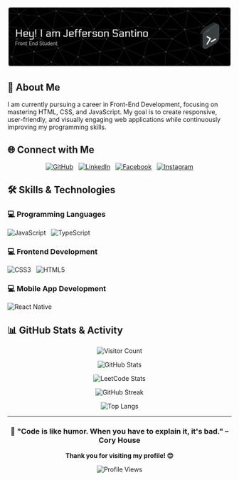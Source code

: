 <div align="center">

![Header](github-header-banner.png)

</div>

</div>

## 🚀 About Me

I am currently pursuing a career in Front-End Development, focusing on mastering HTML, CSS, and JavaScript. My goal is to create responsive, user-friendly, and visually engaging web applications while continuously improving my programming skills.

## 🌐 Connect with Me

<div align="center">

[![GitHub](https://img.shields.io/badge/GitHub-181717?style=for-the-badge&logo=github&logoColor=white)](https://github.com/jeffribeiro1)&nbsp;&nbsp;&nbsp;[![LinkedIn](https://img.shields.io/badge/LinkedIn-0A66C2?style=for-the-badge&logo=linkedin&logoColor=white)](https://linkedin.com/jeffersonsantino)&nbsp;&nbsp;&nbsp;[![Facebook](https://img.shields.io/badge/Facebook-1877F2?style=for-the-badge&logo=facebook&logoColor=white)](https://facebook.com/jefreysantino)&nbsp;&nbsp;&nbsp;[![Instagram](https://img.shields.io/badge/Instagram-E4405F?style=for-the-badge&logo=instagram&logoColor=white)](https://instagram.com/jeffsantino)

</div>

## 🛠️ Skills & Technologies

### 💻 Programming Languages

![JavaScript](https://img.shields.io/badge/JavaScript-F7DF1E?style=for-the-badge&logo=javascript&logoColor=black)&nbsp;&nbsp;&nbsp;![TypeScript](https://img.shields.io/badge/TypeScript-3178C6?style=for-the-badge&logo=typescript&logoColor=white)

### 💻 Frontend Development

![CSS3](https://img.shields.io/badge/CSS3-1572B6?style=for-the-badge&logo=css3&logoColor=white)&nbsp;&nbsp;&nbsp;![HTML5](https://img.shields.io/badge/HTML5-E34F26?style=for-the-badge&logo=html5&logoColor=white)

### 💻 Mobile App Development

![React Native](https://img.shields.io/badge/React%20Native-61DAFB?style=for-the-badge&logo=react&logoColor=white)

## 📊 GitHub Stats & Activity

<div align="center">

![Visitor Count](https://komarev.com/ghpvc/?username=jeffribeiro1&label=Profile%20Visitors&color=blueviolet&style=flat-square)

![GitHub Stats](https://github-readme-stats.vercel.app/api?username=jeffribeiro1&show_icons=true&theme=dark&count_private=true&include_all_commits=true)

![LeetCode Stats](https://readmecodegen.com/api/leetcode-stats/jeffribeiro1?theme=dark)

![GitHub Streak](https://github-readme-streak-stats.herokuapp.com/?user=jeffribeiro1&theme=dark&hide_border=true&date_format=M%20j%5B%2C%20Y%5D)

![Top Langs](https://github-readme-stats.vercel.app/api/top-langs/?username=jeffribeiro1&layout=compact&theme=dark&langs_count=10)

</div>

---

<div align="center">

### 🎯 "Code is like humor. When you have to explain it, it's bad." – Cory House

**Thank you for visiting my profile! 😊**

![Profile Views](https://komarev.com/ghpvc/?username=jeffribeiro1&color=brightgreen&style=flat-square&label=Profile+Views)

</div>
